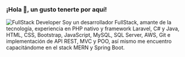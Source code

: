 ###  ¡Hola 👋, un gusto tenerte por aquí!

<img src="https://media-exp1.licdn.com/dms/image/C4E16AQF_-vwA8ZnQug/profile-displaybackgroundimage-shrink_200_800/0/1659232197849?e=1667433600&v=beta&t=rTS9GazGFzqE2wJID_fynTRCSXZIfD3lhvdQj3qsCp8" alt="FullStack Developer" heigth="200" whidth="200">
Soy un desarrollador FullStack, amante de la tecnología, experiencia en PHP nativo y framework Laravel, C# y Java, HTML, CSS, Bootstrap, JavaScript, MySQL, SQL Server, AWS, Git e implementación de API REST, MVC y POO, así mismo me encuentro capacitándome en el stack MERN y Spring Boot.
